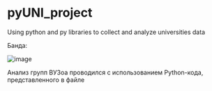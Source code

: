 # pyUNI_project
Using python and py libraries to collect and analyze universities data

Банда:

![image](https://github.com/PrincePervert/pyUNI_project/assets/115428450/07381b96-5ab1-4126-9fc5-5b690d2391d3)

Анализ групп ВУЗоа проводился с использованием Python-кода, представленного в файле
